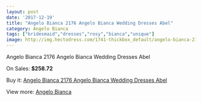 ```yaml
---
layout: post
date: '2017-12-19'
title: "Angelo Bianca 2176 Angelo Bianca Wedding Dresses Abel"
category: Angelo Bianca
tags: ["bridesmaid","dresses","rosy","bianca","unique"]
image: http://img.hectodress.com/1741-thickbox_default/angelo-bianca-2176-angelo-bianca-wedding-dresses-abel.jpg
---
```

Angelo Bianca 2176 Angelo Bianca Wedding Dresses Abel

On Sales: **$258.72**
<a href="https://www.hectodress.com/angelo-bianca/1107-angelo-bianca-2176-angelo-bianca-wedding-dresses-abel.html"><amp-img layout="responsive" width="600" height="600" src="//img.hectodress.com/1741-thickbox_default/angelo-bianca-2176-angelo-bianca-wedding-dresses-abel.jpg" alt="Angelo Bianca 2176 Angelo Bianca Wedding Dresses Abel 0" /></a>

Buy it: [Angelo Bianca 2176 Angelo Bianca Wedding Dresses Abel](https://www.hectodress.com/angelo-bianca/1107-angelo-bianca-2176-angelo-bianca-wedding-dresses-abel.html "Angelo Bianca 2176 Angelo Bianca Wedding Dresses Abel")

View more: [Angelo Bianca](https://www.hectodress.com/14-angelo-bianca "Angelo Bianca")